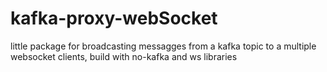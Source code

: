 # kafka-proxy-webSocket
little package for broadcasting messagges from a kafka topic to a multiple websocket clients, build with no-kafka and ws libraries
